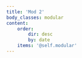 ```yaml
---
title: 'Mod 2'
body_classes: modular
content:
    order:
        dir: desc
        by: date
    items: '@self.modular'
---
```


